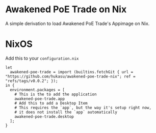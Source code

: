 # Awakened PoE Trade on Nix
A simple derivation to load Awakened PoE Trade's Appimage on Nix.

# NixOS
Add this to your `configuration.nix`
```
let
  awakened-poe-trade = import (builtins.fetchGit { url = "https://github.com/hukasu/awakened-poe-trade-nix"; ref = "refs/tags/v0.0.2"; });
in {
  environment.packages = [
    # This is the to add the application
    awakened-poe-trade.app
    # Add this to add a Desktop Item
    # This requires the `app`, but the way it's setup right now,
    # it does not install the `app` automatically 
    awakened-poe-trade.desktop
  ];
}
```
